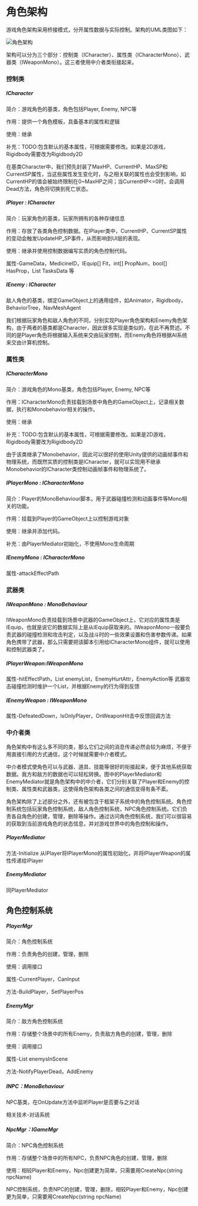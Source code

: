 # 角色架构
游戏角色架构采用桥接模式，分开属性数据与实际控制。架构的UML类图如下：

![角色架构](http://on-img.com/chart_image/59684a60e4b064b2bffc51f2.png)

架构可以分为三个部分：控制类（ICharacter）、属性类（ICharacterMono）、武器类（IWeaponMono）。这三者使用中介者类衔接起来。

### 控制类

##### ICharacter

简介：游戏角色的基类，角色包括Player, Enemy, NPC等

作用：提供一个角色模板，具备基本的属性和逻辑

使用：继承

补充：TODO:包含默认的基本属性，可根据需要修改。如果是2D游戏，Rigidbody需要改为Rigidbody2D

在基类Character中，我们预先封装了MaxHP、CurrentHP、MaxSP和CurrentSP属性，当这些属性发生变化时，与之相关联的属性也会受到影响，如CurrentHP的值会被始终限制在0~MaxHP之间；当CurrentHP<=0时，会调用Dead方法，角色将切换到死亡状态。

##### IPlayer : ICharacter

简介：玩家角色的基类，玩家所拥有的各种存储信息

作用：存放了各类角色控制数据。在IPlayer类中，CurrentHP、CurrentSP属性的变动会触发UpdateHP_SP事件，从而影响到UI层的表现。

使用：继承并使用控制数据编写实质的角色控制代码。

属性-GameData，MedicineID，IEquip[] Fit，int[] PropNum，bool[] HasProp，List<TaskData> TasksData 等

##### IEnemy : ICharacter

敌人角色的基类，绑定GameObject上的通用组件，如Animator，Rigidbody，BehaviorTree，NavMeshAgent

我们根据玩家角色和敌人角色的不同，分别实现Player角色架构和Enemy角色架构，由于两者的基类都是Character，因此很多实现是类似的，在此不再赘述。不同的是Player角色将根据输入系统来交由玩家控制，而Enemy角色将根据AI系统来交由计算机控制。

### 属性类

##### ICharacterMono

简介：游戏角色的Mono基类，角色包括Player, Enemy, NPC等

作用：ICharacterMono负责挂载到场景中角色的GameObject上，记录相关数据，执行和Monobehavior相关的操作。

使用：继承

补充：TODO:包含默认的基本属性，可根据需要修改。如果是2D游戏，Rigidbody需要改为Rigidbody2D

由于该类继承了Monobehavior，因此可以很好的使用Unity提供的动画帧事件和物理系统，而既然实质的控制类是ICharacter，就可以实现用不继承Monobehavior的ICharacter类控制动画帧事件和物理系统了。

##### IPlayerMono : ICharacterMono

简介：Player的MonoBehaviour脚本，用于武器碰撞检测和动画事件等Mono相关的功能。

作用：挂载到Player的GameObject上以控制游戏对象

使用：继承并添加代码。

补充：由PlayerMediator初始化，不使用Mono生命周期

##### IEnemyMono : ICharacterMono

属性-attackEffectPath

### 武器类

##### IWeaponMono : MonoBehaviour

IWeaponMono负责挂载到场景中武器的GameObject上，它对应的属性类是IEquip，也就是说它的数据实际上是从IEquip获取来的。IWeaponMono一般要负责武器的碰撞检测和攻击判定，以及战斗时的一些效果设置和伤害参数传递。如果角色携带了武器，那么只需要把该脚本引用给ICharacterMono组件，就可以使用和控制武器类了。

##### IPlayerWeapon:IWeaponMono

属性-hitEffectPath，List<GameObject> enemyList，EnemyHurtAttr，EnemyAction等
武器攻击碰撞检测时维护一个List，并根据Enemy的行为得到反馈

##### IEnemyWeapon : IWeaponMono

属性-DefeatedDown，IsOnlyPlayer，OnWeaponHit击中反馈回调方法

### 中介者类

角色架构中有这么多不同的类，那么它们之间的消息传递必然会较为麻烦，不便于用直接引用的方式通信，这个时候就需要中介者模式。

中介者模式使角色可以与武器、道具、技能等很好的衔接起来，便于其他系统获取数据。我方和敌方的数据也可以轻松转换。图中的PlayerMediator和EnemyMediator就是角色架构中的中介者，它们分别关联了Player和Enemy的控制类、属性类和武器类，这使得角色架构各类之间的通信变得有条不紊。

角色架构除了上述部分之外，还有被包含于框架子系统中的角色控制系统。角色控制系统包括玩家角色控制系统，敌人角色控制系统，NPC角色控制系统。它们负责各自角色的创建，管理，删除等操作。通过访问角色控制系统，我们可以很容易的获取到当前游戏角色的状态信息，并对游戏世界中的角色控制和操作。

##### PlayerMediator
方法-Initialize 从IPlayer将IPlayerMono的属性初始化，并将IPlayerWeapon的属性传递给IPlayer

##### EnemyMediator
同PlayerMediator

## 角色控制系统
##### PlayerMgr
简介：角色控制系统

作用：负责角色的创建，管理，删除

使用：调用接口

属性-CurrentPlayer，CanInput

方法-BuildPlayer，SetPlayerPos

##### EnemyMgr

简介：敌方角色控制系统

作用：存储整个场景中的所有Enemy，负责敌方角色的创建，管理，删除

使用：调用接口

属性-List<IEnemy> enemysInScene

方法-NotifyPlayerDead，AddEnemy

##### INPC：MonoBehaviour
NPC基类，在OnUpdate方法中监听Player是否要与之对话

相关技术-对话系统

##### NpcMgr：IGameMgr

简介：NPC角色控制系统

作用：存储整个场景中的所有NPC，负责NPC角色的创建，管理，删除

使用：相较Player和Enemy，Npc创建更为简单，只需要用CreateNpc(string npcName)

NPC控制系统，负责NPC的创建，管理，删除，相较Player和Enemy，Npc创建更为简单，只需要用CreateNpc(string npcName)
